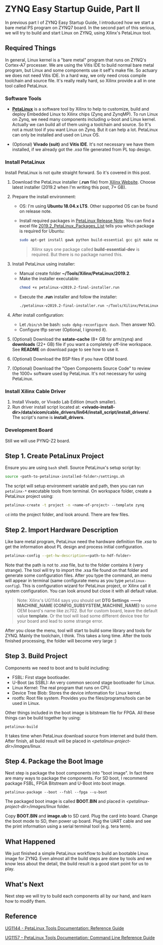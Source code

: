 # ZYNQ Easy Startup Guide, Part II

In previous part I of ZYNQ Easy Startup Guide, I introduced how we start a bare metal PS program on ZYNQ7 board. In the second part of this serious, we will try to build and start Linux on ZYNQ, using Xilinx's PetaLinux tool.

<!--more-->

## Required Things

In general, Linux kernel is a "bare metal" program that runs on ZYNQ's Cortex-A7 processer. We are using the Vitis IDE to build normal bare metal program, but Linux and some components use it self's make file. So actuary we does not need Vitis IDE. In a hard way, we only need cross compile toolchain and source file. It's really really hard, so Xilinx provide a all in one tool called PetaLinux.

### Software Tools

* [**PetaLinux**](https://www.xilinx.com/products/design-tools/embedded-software/petalinux-sdk.html) is a software tool by Xilinx to help to customize, build and deploy Embedded Linux to Xilinx chips (Zynq and ZynqMP). To run Linux on Zynq, we need many components including u-boot and Linux kernel. Actually we can build all of them using a toolchain and source. So It's not a must tool if you want Linux on Zynq. But it can help a lot. PetaLinux can only be installed and used on Linux OS.

* (Optional) **Vivado (suit)** and **Vitis IDE**. It's not necessary we have them installed, if we already got the *.xsa* file generated from PL top design.

### Install PetaLinux

Install PetaLinux is not quite straight forward. So it's covered in this post.

1. Download the PetaLinux installer (**.run** file) from [Xilinx Website](https://www.xilinx.com/support/download/index.html/content/xilinx/en/downloadNav/embedded-design-tools.html). Choose latest installer (2019.2 when I'm writing this post, 7+ GB).

2. Prepare the install environment:

   * OS: I'm using **Ubuntu 18.04.x LTS**. Other supported OS can be found on release note.

   * Install required packages in [PetaLinux Release Note](https://www.xilinx.com/support/answers/72950.html). You can find a excel file [2019.2_PetaLinux_Packages_List](https://www.xilinx.com/Attachment/2019.2_PetaLinux_Package_List.xlsx) tells you which package is required for Ubuntu:

     ```bash
     sudo apt-get install gawk python build-essential gcc git make net-tools libncurses5-dev tftpd zlib1g-dev libssl-dev flex bison libselinux1 gnupg wget diffstat chrpath socat xterm autoconf libtool tar unzip texinfo zlib1g-dev gcc-multilib zlib1g:i386 screen pax gzip
     ```
     
     > Xilinx says one package called **build-essential-dev** is required. But there is no package named this.
   
3. Install PetaLinux using installer:
   * Manual create folder **~/Tools/Xilinx/PetaLinux/2019.2**.
   * Make the installer executable:
     ```bash
     chmod +x petalinux-v2019.2-final-installer.run
     ```
   * Execute the **.run** installer and follow the installer:
     ```bash
     ./petalinux-v2019.2-final-installer.run ~/Tools/Xilinx/PetaLinux/2019.2
     ```
   
4. After install configuration:

    * Let `/bin/sh` be bash: `sudo dpkg-reconfigure dash`. Then answer NO.
    * Configure tftp server (Optional, I ignored it).
    
5. (Optional) Download the **sstate-cache** (8+ GB for arm/zynq) and **downloads** (22+ GB) file if you want a completely off-line workspace. See **README** on download page to see how to use it.

6. (Optional) Download the BSP files if you have OEM board.

7. (Optional) Download the "Open Components Source Code" to review the 1000+ software used by PetaLinux. It's not necessary for using PetaLinux.

### Install Xilinx Cable Driver

1. Install Vivado, or Vivado Lab Edition (much smaller).
2. Run driver install script located at: **\<vivado-install-dir\>/data/xicom/cable_drivers/lin64/install_script/install_drivers/**. The script's name is **install_drivers**.

### Development Board

Still we will use PYNQ-Z2 board.

## Step 1. Create PetaLinux Project

Ensure you are using `bash` shell. Source PetaLinux's setup script by:

```bash
source <path-to-petalinux-installed-folder>/settings.sh
```

The script will setup environment variable and path, then you can run `petalinx-*` executable tools from terminal. On workspace folder, create a PetaLinux project using:

```bash
petalinux-create -t project -n <name-of-project> --template zynq
```

`cd` into the project folder, and look around. There are few files.

## Step 2. Import Hardware Description

Like bare metal program, PetaLinux need the hardware definition file *.xsa* to get the information about PL design and process initial configuration.

```bash
petalinux-config --get-hw-description=<path-to-hdf-folder>
```

Note that the path is not to *.xsa* file, but to the folder contains it (very strange). The tool will try to import the .xsa file found on that folder and generate some configuration files. After you type the command, an menu will appear in terminal (same configurate menu as you type `petalinux-config`). This is configuration wizard for PetaLinux project, or Xilinx call it system configuration. You can look around but close it with all default value.

> Note: Xilinx's UG1144 says you should set **DTG Settings ---> MACHINE_NAME (CONFIG_SUBSYSTEM_MACHINE_NAME)** to some OEM board's name like zc702. But for custom board, leave the default value **template**. Or the tool will load some different device tree for your board and lead to some strange error.

After you close the menu, tool will start to build some library and tools for ZYNQ. Mainly the toolchain, I think. This takes a long time. After the tools finished processing, the folder will become very large :)

## Step 3. Build Project

Components we need to boot and to build including:

* FSBL: First stage bootloader.
* U-Boot (as SSBL): An very common second stage bootloader for Linux.
* Linux Kernel: The real program that runs on CPU.
* Device Tree Blob: Stores the device information for Linux kernel.
* rootfs: Root file system. Provides you the files/programs/tools can be used in Linux.

Other things included in the boot image is bitstream file for FPGA. All these things can be build together by using:

```
petalinux-build
```

It takes time when PetaLinux download source from internet and build them. After finish, all build result will be placed in *\<petalinux-project-dir\>/images/linux*.

## Step 4. Package the Boot Image

Next step is package the boot components into "boot image". In fact there are many ways to package the components. For SD boot, I recommend package FSBL, FPGA Bitstream and U-Boot into boot image.

```
petalinux-package --boot --fsbl --fpga --u-boot
```

The packaged boot image is called **BOOT.BIN** and placed in *\<petalinux-project-dir\>/images/linux* folder.

Copy **BOOT.BIN** and **image.ub** to SD card. Plug the card into board. Change the boot mode to SD, then power up board. Plug the UART cable and see the print information using a serial terminal tool (e.g. tera term).

## What Happened

We just finished a simple PetaLinux workflow to build an bootable Linux image for ZYNQ. Even almost all the build steps are done by tools and we know less about the detail, the build result is a good start point for us to play.

## What's Next

Next step we will try to build each components all by our hand, and learn how to modify them.

## Reference

[UG1144 - PetaLinux Tools Documentation: Reference Guide](https://www.xilinx.com/support/documentation/sw_manuals/xilinx2019_2/ug1144-petalinux-tools-reference-guide.pdf)

[UG1157 - PetaLinux Tools Documentation: Command Line Reference Guide](https://www.xilinx.com/support/documentation/sw_manuals/xilinx2019_2/ug1157-petalinux-tools-command-line-guide.pdf)
